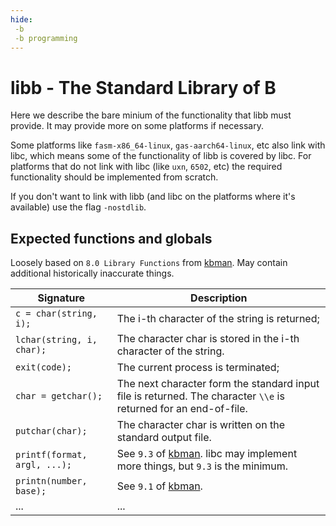 ```yaml
---
hide:
 -b
 -b programming
---
```

# libb - The Standard Library of B

Here we describe the bare minium of the functionality that libb must provide. It may provide more on some platforms if necessary.

Some platforms like `fasm-x86_64-linux`, `gas-aarch64-linux`, etc also link with libc, which means some of the functionality of libb is covered by libc. For platforms that do not link with libc (like `uxn`, `6502`, etc) the required functionality should be implemented from scratch.

If you don't want to link with libb (and libc on the platforms where it's available) use the flag `-nostdlib`.

## Expected functions and globals

Loosely based on `8.0 Library Functions` from [kbman][kbman]. May contain additional historically inaccurate things.

<!-- TODO: document the main(argc, argv) functionality that is provided by libb -->

| Signature                    | Description                                                                                                      |
|------------------------------|------------------------------------------------------------------------------------------------------------------|
| `c = char(string, i);`       | The i-th character of the string is returned;                                                                    |
| `lchar(string, i, char);`    | The character char is stored in the i-th character of the string.                                                |
| `exit(code);`                | The current process is terminated;                                                                               |
| `char = getchar();`          | The next character form the standard input file is returned. The character `\\e` is returned for an end-of-file. |
| `putchar(char);`             | The character char is written on the standard output file.                                                       |
| `printf(format, argl, ...);` | See `9.3` of [kbman][kbman]. libc may implement more things, but `9.3` is the minimum.                           |
| `printn(number, base);`      | See `9.1` of [kbman][kbman].                                                                                     |
| ...                          | ...                                                                                                              |

[kbman]: (https://www.nokia.com/bell-labs/about/dennis-m-ritchie/kbman.html)
